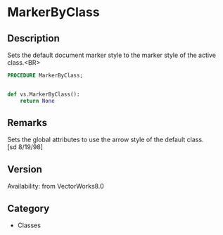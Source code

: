 # MarkerByClass

## Description
Sets the default document marker style to the marker style of the active class.&lt;BR&gt;


```pascal
PROCEDURE MarkerByClass;
```

```python

def vs.MarkerByClass():
    return None
```

## Remarks
Sets the global attributes to use the arrow style of the default class.<BR>
[sd 8/19/98]

## Version
Availability: from VectorWorks8.0
## Category
* Classes

